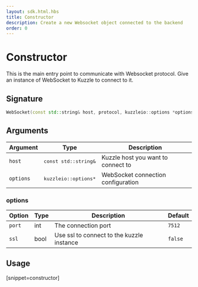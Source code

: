 ```yaml
---
layout: sdk.html.hbs
title: Constructor
description: Create a new Websocket object connected to the backend
order: 0
---
```


# Constructor

This is the main entry point to communicate with Websocket protocol.
Give an instance of WebSocket to Kuzzle to connect to it.

## Signature

```cpp
WebSocket(const std::string& host, protocol, kuzzleio::options *options = nullptr)
```

## Arguments

| Argument  | Type        | Description                     |
| --------- | ----------- | ------------------------------- |
| `host`    | <pre>const std::string&</pre> | Kuzzle host you want to connect to |
| `options` | <pre>kuzzleio::options\*</pre>   | WebSocket connection configuration |


### **options**

| Option               | Type               | Description                                                        | Default  | 
| -------------------- | ------------------ | ------------------------------------------------------------------ | -------- |
| `port`     | int      | The connection port                 | `7512`
| `ssl`    | bool      | Use ssl to connect to the kuzzle instance              | `false`


## Usage

[snippet=constructor]
